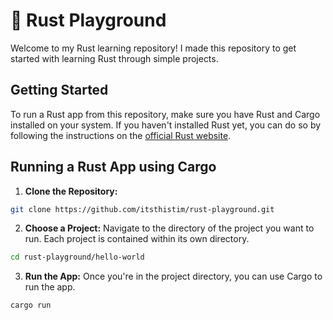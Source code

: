 # 🦀 Rust Playground
Welcome to my Rust learning repository! I made this repository to get started with learning Rust through simple projects.

## Getting Started
To run a Rust app from this repository, make sure you have Rust and Cargo installed on your system. If you haven't installed Rust yet, you can do so by following the instructions on the [official Rust website](https://www.rust-lang.org/learn/get-started).

## Running a Rust App using Cargo
1. **Clone the Repository:**
```bash
git clone https://github.com/itsthistim/rust-playground.git
``` 

2. **Choose a Project:** Navigate to the directory of the project you want to run. Each project is contained within its own directory.
```bash
cd rust-playground/hello-world
```

3. **Run the App:** Once you're in the project directory, you can use Cargo to run the app.
```bash
cargo run
```
